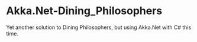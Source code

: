 # Akka.Net-Dining_Philosophers
Yet another solution to Dining Philosophers, but using Akka.Net with C# this time.
